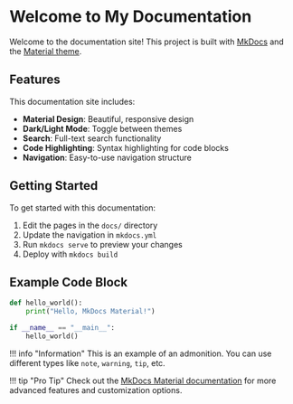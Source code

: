 # Welcome to My Documentation

Welcome to the documentation site! This project is built with [MkDocs](https://www.mkdocs.org/) and the [Material theme](https://squidfunk.github.io/mkdocs-material/).

## Features

This documentation site includes:

- **Material Design**: Beautiful, responsive design
- **Dark/Light Mode**: Toggle between themes
- **Search**: Full-text search functionality
- **Code Highlighting**: Syntax highlighting for code blocks
- **Navigation**: Easy-to-use navigation structure

## Getting Started

To get started with this documentation:

1. Edit the pages in the `docs/` directory
2. Update the navigation in `mkdocs.yml`
3. Run `mkdocs serve` to preview your changes
4. Deploy with `mkdocs build`

## Example Code Block

```python
def hello_world():
    print("Hello, MkDocs Material!")

if __name__ == "__main__":
    hello_world()
```

!!! info "Information"
This is an example of an admonition. You can use different types like `note`, `warning`, `tip`, etc.

!!! tip "Pro Tip"
Check out the [MkDocs Material documentation](https://squidfunk.github.io/mkdocs-material/) for more advanced features and customization options.
